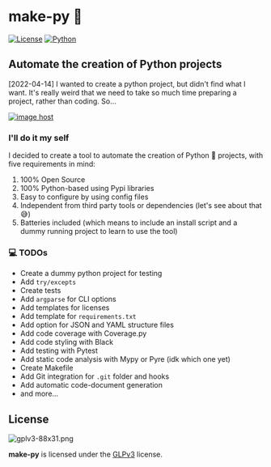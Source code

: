
# make-py 🥧

[![License](https://img.shields.io/badge/license-GPLv2-blue)](https://pypi.org/project/make-py/)
[![Python](https://img.shields.io/badge/python-v2.8.10%2B-green)](https://www.python.org/)

## Automate the creation of Python projects

[2022-04-14] I wanted to create a python project, but didn't find what I want. It's really weird that we need to take so much time preparing a project, rather than coding. So...

<a href="https://imgbox.com/ZRyhH2WE" target="_blank"><img src="https://images2.imgbox.com/3e/45/ZRyhH2WE_o.gif" alt="image host"/></a>

### I'll do it my self

I decided to create a tool to automate the creation of Python 🐍 projects, with five requirements in mind:

1. 100% Open Source
2. 100% Python-based using Pypi libraries
3. Easy to configure by using config files
4. Independent from third party tools or dependencies (let's see about that 😅)
5. Batteries included (which means to include an install script and a dummy running project to learn to use the tool)

### 💻 TODOs

- Create a dummy python project for testing
- Add `try/excepts`
- Create tests
- Add `argparse` for CLI options
- Add templates for licenses
- Add template for `requirements.txt`
- Add option for JSON and YAML structure files
- Add code coverage with Coverage.py
- Add code styling with Black
- Add testing with Pytest
- Add static code analysis with Mypy or Pyre (idk which one yet)
- Create Makefile
- Add Git integration for `.git` folder and hooks
- Add automatic code-document generation
- and more...

## License

![gplv3-88x31.png](https://www.gnu.org/graphics/gplv3-88x31.png)

**make-py** is licensed under the [GLPv3](http://www.gnu.org/licenses/gpl-3.0.html) license.
